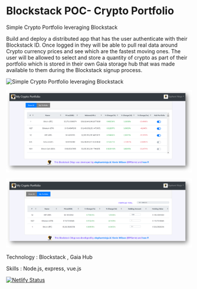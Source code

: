 # Blockstack POC- Crypto Portfolio
Simple Crypto Portfolio leveraging Blockstack

Build and deploy a distributed app that has the user authenticate with their Blockstack ID. Once logged in they will be able to pull real data around Crypto currency prices and see which are the fastest moving ones. The user will be allowed to select and store a quantity of crypto as part of their portfolio which is stored in their own Gaia storage hub that was made available to them during the Blockstack signup process.

![Simple Crypto Portfolio leveraging Blockstack](https://cryptoportfolio.netlify.com/) 

![Show All Coins](client/public/screen1.png)

![Show Portfolio](client/public/screen2.png)

Technology : Blockstack , Gaia Hub

Skills : Node.js, express, vue.js

[![Netlify Status](https://api.netlify.com/api/v1/badges/b0e4748e-a661-43e4-ab0f-7e9bfdffe7f1/deploy-status)](https://app.netlify.com/sites/cryptoportfolio/deploys)

